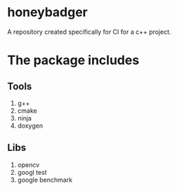 # honeybadger
A repository created specifically for CI for a c++ project.

# The package includes
## Tools
1. g++
2. cmake
3. ninja
4. doxygen

## Libs
1. opencv
2. googl test
3. google benchmark